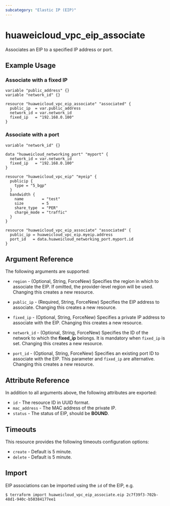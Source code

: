 ```yaml
---
subcategory: "Elastic IP (EIP)"
---
```


# huaweicloud_vpc_eip_associate

Associates an EIP to a specified IP address or port.

## Example Usage

### Associate with a fixed IP

```hcl
variable "public_address" {}
variable "network_id" {}

resource "huaweicloud_vpc_eip_associate" "associated" {
  public_ip  = var.public_address
  network_id = var.network_id
  fixed_ip   = "192.168.0.100"
}
```

### Associate with a port

```hcl
variable "network_id" {}

data "huaweicloud_networking_port" "myport" {
  network_id = var.network_id
  fixed_ip   = "192.168.0.100"
}

resource "huaweicloud_vpc_eip" "myeip" {
  publicip {
    type = "5_bgp"
  }
  bandwidth {
    name        = "test"
    size        = 5
    share_type  = "PER"
    charge_mode = "traffic"
  }
}

resource "huaweicloud_vpc_eip_associate" "associated" {
  public_ip = huaweicloud_vpc_eip.myeip.address
  port_id   = data.huaweicloud_networking_port.myport.id
}
```

## Argument Reference

The following arguments are supported:

* `region` - (Optional, String, ForceNew) Specifies the region in which to associate the EIP. If omitted, the provider-level
  region will be used. Changing this creates a new resource.

* `public_ip` - (Required, String, ForceNew) Specifies the EIP address to associate. Changing this creates a new resource.

* `fixed_ip` - (Optional, String, ForceNew) Specifies a private IP address to associate with the EIP.
  Changing this creates a new resource.

* `network_id` - (Optional, String, ForceNew) Specifies the ID of the network to which the **fixed_ip** belongs.
  It is mandatory when `fixed_ip` is set. Changing this creates a new resource.

* `port_id` - (Optional, String, ForceNew) Specifies an existing port ID to associate with the EIP.
  This parameter and `fixed_ip` are alternative. Changing this creates a new resource.

## Attribute Reference

In addition to all arguments above, the following attributes are exported:

* `id` - The resource ID in UUID format.
* `mac_address` - The MAC address of the private IP.
* `status` - The status of EIP, should be **BOUND**.

## Timeouts

This resource provides the following timeouts configuration options:

* `create` - Default is 5 minute.
* `delete` - Default is 5 minute.

## Import

EIP associations can be imported using the `id` of the EIP, e.g.

```
$ terraform import huaweicloud_vpc_eip_associate.eip 2c7f39f3-702b-48d1-940c-b50384177ee1
```
